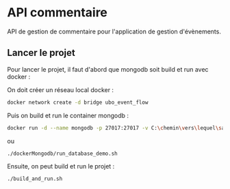 # API commentaire
API de gestion de commentaire pour l'application de gestion d'évènements.

## Lancer le projet
Pour lancer le projet, il faut d'abord que mongodb soit build et run avec docker : 

On doit créer un réseau local docker : 
```bash
docker network create -d bridge ubo_event_flow
```

Puis on build et run le container mongodb : 
```bash
docker run -d --name mongodb -p 27017:27017 -v C:\chemin\vers\lequel\savelabdd --network ubo_event_flow mongo
```
ou
```bash
./dockerMongodb/run_database_demo.sh
```

Ensuite, on peut build et run le projet : 
```bash
./build_and_run.sh
```
